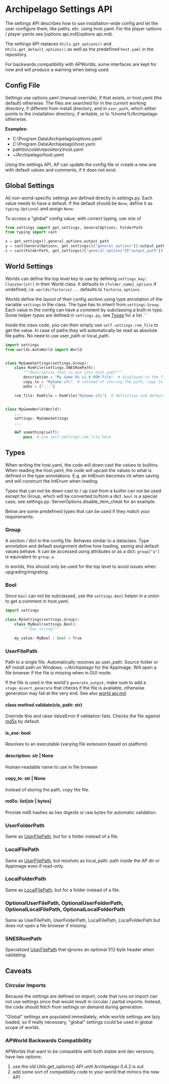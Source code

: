 # Archipelago Settings API

The settings API describes how to use installation-wide config and let the user configure them, like paths, etc. using
host.yaml. For the player options / player yamls see [options api.md](options api.md).

The settings API replaces `Utils.get_options()` and `Utils.get_default_options()`
as well as the predefined `host.yaml` in the repository.

For backwards compatibility with APWorlds, some interfaces are kept for now and will produce a warning when being used.


## Config File

Settings use options.yaml (manual override), if that exists, or host.yaml (the default) otherwise.
The files are searched for in the current working directory, if different from install directory, and in `user_path`,
which either points to the installation directory, if writable, or to %home%/Archipelago otherwise.

**Examples:**
* C:\Program Data\Archipelago\options.yaml
* C:\Program Data\Archipelago\host.yaml
* path\to\code\repository\host.yaml
* ~/Archipelago/host.yaml

Using the settings API, AP can update the config file or create a new one with default values and comments, 
if it does not exist.


## Global Settings

All non-world-specific settings are defined directly in settings.py.
Each value needs to have a default. If the default should be `None`, define it as `typing.Optional` and assign `None`.

To access a "global" config value, with correct typing, use one of
```python
from settings import get_settings, GeneralOptions, FolderPath
from typing import cast

x = get_settings().general_options.output_path
y = cast(GeneralOptions, get_settings()["general_options"]).output_path
z = cast(FolderPath, get_settings()["general_options"]["output_path"])
```


## World Settings

Worlds can define the top level key to use by defining `settings_key: ClassVar[str]` in their World class.
It defaults to `{folder_name}_options` if undefined, i.e. `worlds/factorio/...` defaults to `factorio_options`.

Worlds define the layout of their config section using type annotation of the variable `settings` in the class.
The type has to inherit from `settings.Group`. Each value in the config can have a comment by subclassing a built-in
type. Some helper types are defined in `settings.py`, see [Types](#Types) for a list.```

Inside the class code, you can then simply use `self.settings.rom_file` to get the value.
In case of paths they will automatically be read as absolute file paths. No need to use user_path or local_path.

```python
import settings
from worlds.AutoWorld import World


class MyGameSettings(settings.Group):
    class RomFile(settings.SNESRomPath):
        """Description that is put into host.yaml"""
        description = "My Game US v1.0 ROM File"  # displayed in the file browser
        copy_to = "MyGame.sfc"  # instead of storing the path, copy to AP dir
        md5s = ["..."]

    rom_file: RomFile = RomFile("MyGame.sfc")  # definition and default value


class MyGameWorld(World):
    ...
    settings: MyGameSettings
    ...

    def something(self):
        pass  # use self.settings.rom_file here
```


## Types

When writing the host.yaml, the code will down cast the values to builtins.
When reading the host.yaml, the code will upcast the values to what is defined in the type annotations.
E.g. an IntEnum becomes int when saving and will construct the IntEnum when loading.

Types that can not be down cast to / up cast from a builtin can not be used except for Group, which will be converted
to/from a dict.
`bool` is a special case, see settings.py: ServerOptions.disable_item_cheat for an example.

Below are some predefined types that can be used if they match your requirements:


### Group

A section / dict in the config file. Behaves similar to a dataclass.
Type annotation and default assignment define how loading, saving and default values behave.
It can be accessed using attributes or as a dict: `group["a"]` is equivalent to `group.a`.

In worlds, this should only be used for the top level to avoid issues when upgrading/migrating.


### Bool

Since `bool` can not be subclassed, use the `settings.Bool` helper in a union to get a comment in host.yaml.

```python
import settings

class MySettings(settings.Group):
    class MyBool(settings.Bool):
        """Doc string"""

    my_value: MyBool | bool = True
```

### UserFilePath

Path to a single file. Automatically resolves as user_path:
Source folder or AP install path on Windows. ~/Archipelago for the AppImage.
Will open a file browser if the file is missing when in GUI mode.

If the file is used in the world's `generate_output`, make sure to add a `stage_assert_generate` that checks if the
file is available, otherwise generation may fail at the very end.
See also [world api.md](https://github.com/ArchipelagoMW/Archipelago/blob/main/docs/world%20api.md#generation).

#### class method validate(cls, path: str)

Override this and raise ValueError if validation fails.
Checks the file against [md5s](#md5s) by default.

#### is_exe: bool

Resolves to an executable (varying file extension based on platform)

#### description: str | None

Human-readable name to use in file browser

#### copy_to: str | None

Instead of storing the path, copy the file.

#### md5s: list[str | bytes]

Provide md5 hashes as hex digests or raw bytes for automatic validation.


### UserFolderPath

Same as [UserFilePath](#UserFilePath), but for a folder instead of a file.


### LocalFilePath

Same as [UserFilePath](#UserFilePath), but resolves as local_path:
path inside the AP dir or Appimage even if read-only.


### LocalFolderPath

Same as [LocalFilePath](#LocalFilePath), but for a folder instead of a file.


### OptionalUserFilePath, OptionalUserFolderPath, OptionalLocalFilePath, OptionalLocalFolderPath

Same as UserFilePath, UserFolderPath, LocalFilePath, LocalFolderPath but does not open a file browser if missing.


### SNESRomPath

Specialized [UserFilePath](#UserFilePath) that ignores an optional 512 byte header when validating.


## Caveats

### Circular Imports

Because the settings are defined on import, code that runs on import can not use settings since that would result in
circular / partial imports. Instead, the code should fetch from settings on demand during generation.

"Global" settings are populated immediately, while worlds settings are lazy loaded, so if really necessary,
"global" settings could be used in global scope of worlds.


### APWorld Backwards Compatibility

APWorlds that want to be compatible with both stable and dev versions, have two options:
1. use the old Utils.get_options() API until Archipelago 0.4.2 is out
2. add some sort of compatibility code to your world that mimics the new API
